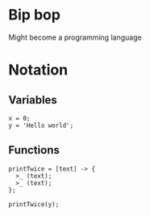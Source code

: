 # Bip bop

Might become a programming language

# Notation

## Variables

```
x = 0;
y = 'Hello world';
```

## Functions

```
printTwice = [text] -> {
  >_ (text);
  >_ (text);
};

printTwice(y);
```

